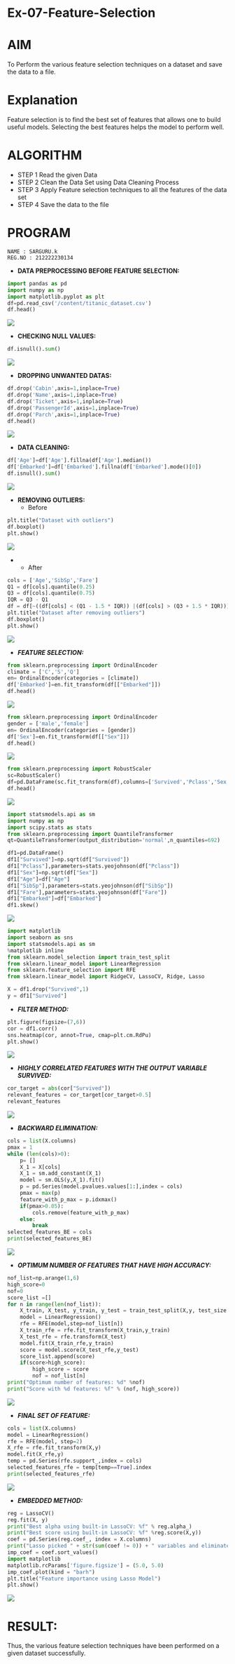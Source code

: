 # Ex-07-Feature-Selection
# AIM
To Perform the various feature selection techniques on a dataset and save the data to a file. 

# Explanation
Feature selection is to find the best set of features that allows one to build useful models.
Selecting the best features helps the model to perform well. 

# ALGORITHM
- STEP 1
Read the given Data
- STEP 2
Clean the Data Set using Data Cleaning Process
- STEP 3
Apply Feature selection techniques to all the features of the data set
- STEP 4
Save the data to the file

# PROGRAM
```
NAME : SARGURU.k
REG.NO : 212222230134
```

- <B>DATA PREPROCESSING BEFORE FEATURE SELECTION:</B>
```python
import pandas as pd
import numpy as np
import matplotlib.pyplot as plt
df=pd.read_csv('/content/titanic_dataset.csv')
df.head()
```
<img src="https://github.com/Adhithyaram29D/ODD2023-Datascience-Ex-07/assets/119393540/ec7095e1-2eb1-4b6e-8f1e-020490c45f18">

- <B>CHECKING NULL VALUES:</B>
```python
df.isnull().sum()
```
<img src="https://github.com/Adhithyaram29D/ODD2023-Datascience-Ex-07/assets/119393540/9a9c0052-7799-4c3f-b776-3a1c3a74a9e4">

- <B>DROPPING UNWANTED DATAS:</B>
```python
df.drop('Cabin',axis=1,inplace=True)
df.drop('Name',axis=1,inplace=True)
df.drop('Ticket',axis=1,inplace=True)
df.drop('PassengerId',axis=1,inplace=True)
df.drop('Parch',axis=1,inplace=True)
df.head()
```
<img src="https://github.com/Adhithyaram29D/ODD2023-Datascience-Ex-07/assets/119393540/bf454256-8858-4cc5-b117-3cbe8397f0c4">

- <B>DATA CLEANING:</B>
```python
df['Age']=df['Age'].fillna(df['Age'].median())
df['Embarked']=df['Embarked'].fillna(df['Embarked'].mode()[0])
df.isnull().sum()
```
<img src="(https://github.com/Adhithyaram29D/ODD2023-Datascience-Ex-07/assets/119393540/84a351dc-54ce-4459-98af-39b8ba5e28ce)">

- <B>REMOVING OUTLIERS:</B>
  - Before
```python
plt.title("Dataset with outliers")
df.boxplot()
plt.show()
```
<img src="https://github.com/Adhithyaram29D/ODD2023-Datascience-Ex-07/assets/119393540/4403a339-4e7f-446d-a4e2-8c842945f3c2">
 
- 
  - After
```python
cols = ['Age','SibSp','Fare']
Q1 = df[cols].quantile(0.25)
Q3 = df[cols].quantile(0.75)
IQR = Q3 - Q1
df = df[~((df[cols] < (Q1 - 1.5 * IQR)) |(df[cols] > (Q3 + 1.5 * IQR))).any(axis=1)]
plt.title("Dataset after removing outliers")
df.boxplot()
plt.show()
```
<img src="https://github.com/Adhithyaram29D/ODD2023-Datascience-Ex-07/assets/119393540/3ca363fe-1a63-451b-8d4c-df0829b36154">


- <B>_FEATURE SELECTION:_</B>
```python
from sklearn.preprocessing import OrdinalEncoder
climate = ['C','S','Q']
en= OrdinalEncoder(categories = [climate])
df['Embarked']=en.fit_transform(df[["Embarked"]])
df.head()
```
<img src="https://github.com/Adhithyaram29D/ODD2023-Datascience-Ex-07/assets/119393540/dc5f747d-28e0-4d00-9e11-4dbaefbebb82">

```python
from sklearn.preprocessing import OrdinalEncoder
gender = ['male','female']
en= OrdinalEncoder(categories = [gender])
df['Sex']=en.fit_transform(df[["Sex"]])
df.head()
```
<img src="https://github.com/Adhithyaram29D/ODD2023-Datascience-Ex-07/assets/119393540/0cef6fb3-a7a4-43e0-9da1-1248257de5a8">

```python
from sklearn.preprocessing import RobustScaler
sc=RobustScaler()
df=pd.DataFrame(sc.fit_transform(df),columns=['Survived','Pclass','Sex','Age','SibSp','Fare','Embarked'])
df.head()
```
<img src="https://github.com/Adhithyaram29D/ODD2023-Datascience-Ex-07/assets/119393540/5d2c7bfa-9ba3-4506-b1b2-c6455b17687f">


```python
import statsmodels.api as sm
import numpy as np
import scipy.stats as stats
from sklearn.preprocessing import QuantileTransformer 
qt=QuantileTransformer(output_distribution='normal',n_quantiles=692)

df1=pd.DataFrame()
df1["Survived"]=np.sqrt(df["Survived"])
df1["Pclass"],parameters=stats.yeojohnson(df["Pclass"])
df1["Sex"]=np.sqrt(df["Sex"])
df1["Age"]=df["Age"]
df1["SibSp"],parameters=stats.yeojohnson(df["SibSp"])
df1["Fare"],parameters=stats.yeojohnson(df["Fare"])
df1["Embarked"]=df["Embarked"]
df1.skew()
```
<img src="https://github.com/Adhithyaram29D/ODD2023-Datascience-Ex-07/assets/119393540/d64bf214-8694-4e1b-93a4-7804081638ab">


```python
import matplotlib
import seaborn as sns
import statsmodels.api as sm
%matplotlib inline
from sklearn.model_selection import train_test_split
from sklearn.linear_model import LinearRegression
from sklearn.feature_selection import RFE
from sklearn.linear_model import RidgeCV, LassoCV, Ridge, Lasso

X = df1.drop("Survived",1) 
y = df1["Survived"] 
```

- <B>_FILTER METHOD:_</B>
```python
plt.figure(figsize=(7,6))
cor = df1.corr()
sns.heatmap(cor, annot=True, cmap=plt.cm.RdPu)
plt.show()
```
<img src="https://github.com/Adhithyaram29D/ODD2023-Datascience-Ex-07/assets/119393540/5a3f1594-b1bf-4b50-9644-d7373e2af1fc">

- <B>_HIGHLY CORRELATED FEATURES WITH THE OUTPUT VARIABLE SURVIVED:_</B>
```python
cor_target = abs(cor["Survived"])
relevant_features = cor_target[cor_target>0.5]
relevant_features
```
<img src="https://github.com/Adhithyaram29D/ODD2023-Datascience-Ex-07/assets/119393540/4a5b1431-bac4-4b25-81f5-272a896d6c88">

- <B>_BACKWARD ELIMINATION:_</B>
```python
cols = list(X.columns)
pmax = 1
while (len(cols)>0):
    p= []
    X_1 = X[cols]
    X_1 = sm.add_constant(X_1)
    model = sm.OLS(y,X_1).fit()
    p = pd.Series(model.pvalues.values[1:],index = cols)      
    pmax = max(p)
    feature_with_p_max = p.idxmax()
    if(pmax>0.05):
        cols.remove(feature_with_p_max)
    else:
        break
selected_features_BE = cols
print(selected_features_BE)
```
<img src="https://github.com/Adhithyaram29D/ODD2023-Datascience-Ex-07/assets/119393540/2e3cf737-9f3f-481b-94ca-bd8898439111">


- <B>_OPTIMUM NUMBER OF FEATURES THAT HAVE HIGH ACCURACY:_</B>
```python
nof_list=np.arange(1,6)            
high_score=0
nof=0           
score_list =[]
for n in range(len(nof_list)):
    X_train, X_test, y_train, y_test = train_test_split(X,y, test_size = 0.3, random_state = 0)
    model = LinearRegression()
    rfe = RFE(model,step=nof_list[n])
    X_train_rfe = rfe.fit_transform(X_train,y_train)
    X_test_rfe = rfe.transform(X_test)
    model.fit(X_train_rfe,y_train)
    score = model.score(X_test_rfe,y_test)
    score_list.append(score)
    if(score>high_score):
        high_score = score
        nof = nof_list[n]
print("Optimum number of features: %d" %nof)
print("Score with %d features: %f" % (nof, high_score))
```
<img src="https://github.com/Adhithyaram29D/ODD2023-Datascience-Ex-07/assets/119393540/2080ea66-3b61-4afa-a88e-63729ed5adc6">

- <B>_FINAL SET OF FEATURE:_</B>
```python
cols = list(X.columns)
model = LinearRegression()
rfe = RFE(model, step=2)             
X_rfe = rfe.fit_transform(X,y)  
model.fit(X_rfe,y)              
temp = pd.Series(rfe.support_,index = cols)
selected_features_rfe = temp[temp==True].index
print(selected_features_rfe)
```
<img src="https://github.com/Adhithyaram29D/ODD2023-Datascience-Ex-07/assets/119393540/2eb3ff61-48d9-4605-89c7-b83ea8a608e4">

- <B>_EMBEDDED METHOD:_</B>
```python
reg = LassoCV()
reg.fit(X, y)
print("Best alpha using built-in LassoCV: %f" % reg.alpha_)
print("Best score using built-in LassoCV: %f" %reg.score(X,y))
coef = pd.Series(reg.coef_, index = X.columns)
print("Lasso picked " + str(sum(coef != 0)) + " variables and eliminated the other " +  str(sum(coef == 0)) + " variables")
imp_coef = coef.sort_values()
import matplotlib
matplotlib.rcParams['figure.figsize'] = (5.0, 5.0)
imp_coef.plot(kind = "barh")
plt.title("Feature importance using Lasso Model")
plt.show()
```
<img src="https://github.com/Adhithyaram29D/ODD2023-Datascience-Ex-07/assets/119393540/aeac1e14-75a9-4d1e-b2f9-7079ac3382cf)">

# RESULT:
Thus, the various feature selection techniques have been performed on a given dataset successfully.
